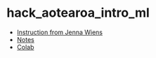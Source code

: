# hack_aotearoa_intro_ml

- [Instruction from Jenna Wiens](https://github.com/jungxue/hack_aotearoa_intro_ml/blob/master/README.md)
- [Notes]()
- [Colab](https://github.com/jungxue/hack_aotearoa_intro_ml/blob/master/colab_worksheet.ipynb)
